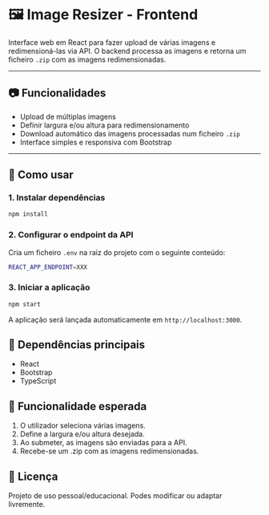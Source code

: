 # 🖼️ Image Resizer - Frontend

Interface web em React para fazer upload de várias imagens e redimensioná-las via API. O backend processa as imagens e retorna um ficheiro `.zip` com as imagens redimensionadas.

---

## 📷 Funcionalidades

- Upload de múltiplas imagens
- Definir largura e/ou altura para redimensionamento
- Download automático das imagens processadas num ficheiro `.zip`
- Interface simples e responsiva com Bootstrap

---

## 🚀 Como usar

### 1. Instalar dependências

```bash
npm install
```

### 2. Configurar o endpoint da API

Cria um ficheiro `.env` na raiz do projeto com o seguinte conteúdo:

```bash
REACT_APP_ENDPOINT=XXX
```

### 3. Iniciar a aplicação

```bash
npm start
```
A aplicação será lançada automaticamente em `http://localhost:3000`.

## 🧪 Dependências principais

* React
* Bootstrap
* TypeScript

## 🔧 Funcionalidade esperada

1. O utilizador seleciona várias imagens.
2. Define a largura e/ou altura desejada.
3. Ao submeter, as imagens são enviadas para a API.
4. Recebe-se um .zip com as imagens redimensionadas.

## 📄 Licença
Projeto de uso pessoal/educacional. Podes modificar ou adaptar livremente.
